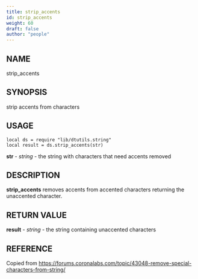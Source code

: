```yaml
---
title: strip_accents
id: strip_accents
weight: 60
draft: false
author: "people"
---
```


## NAME

strip_accents

## SYNOPSIS

strip accents from characters

## USAGE
```
local ds = require "lib/dtutils.string"
local result = ds.strip_accents(str)
```
**str** - _string_ - the string with characters that need accents removed

## DESCRIPTION

**strip_accents** removes accents from accented characters returning the 
unaccented character.

## RETURN VALUE

**result** - _string_ - the string containing unaccented characters

## REFERENCE

Copied from https://forums.coronalabs.com/topic/43048-remove-special-characters-from-string/
